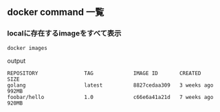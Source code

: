 ## docker command 一覧

### localに存在するimageをすべて表示
```docker images```

output
```
REPOSITORY               TAG             IMAGE ID       CREATED         SIZE
golang                   latest          8827cedaa309   3 weeks ago     992MB
foobar/hello             1.0             c66e6a41a21d   7 weeks ago     920MB
```
